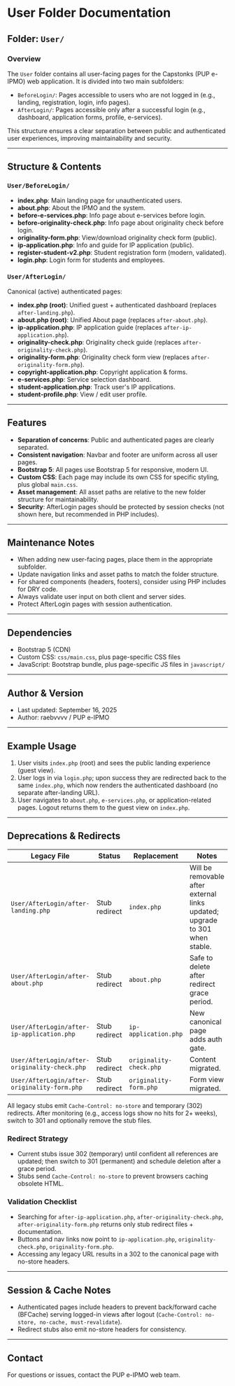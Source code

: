 # User Folder Documentation

## Folder: `User/`

### Overview
The `User` folder contains all user-facing pages for the Capstonks (PUP e-IPMO) web application. It is divided into two main subfolders:
- `BeforeLogin/`: Pages accessible to users who are not logged in (e.g., landing, registration, login, info pages).
- `AfterLogin/`: Pages accessible only after a successful login (e.g., dashboard, application forms, profile, e-services).

This structure ensures a clear separation between public and authenticated user experiences, improving maintainability and security.

---

## Structure & Contents

### `User/BeforeLogin/`
- **index.php**: Main landing page for unauthenticated users.
- **about.php**: About the IPMO and the system.
- **before-e-services.php**: Info page about e-services before login.
- **before-originality-check.php**: Info page about originality check before login.
- **originality-form.php**: View/download originality check form (public).
- **ip-application.php**: Info and guide for IP application (public).
- **register-student-v2.php**: Student registration form (modern, validated).
- **login.php**: Login form for students and employees.

### `User/AfterLogin/`
Canonical (active) authenticated pages:
- **index.php (root)**: Unified guest + authenticated dashboard (replaces `after-landing.php`).
- **about.php (root)**: Unified About page (replaces `after-about.php`).
- **ip-application.php**: IP application guide (replaces `after-ip-application.php`).
- **originality-check.php**: Originality check guide (replaces `after-originality-check.php`).
- **originality-form.php**: Originality check form view (replaces `after-originality-form.php`).
- **copyright-application.php**: Copyright application & forms.
- **e-services.php**: Service selection dashboard.
- **student-application.php**: Track user's IP applications.
- **student-profile.php**: View / edit user profile.

---

## Features
- **Separation of concerns**: Public and authenticated pages are clearly separated.
- **Consistent navigation**: Navbar and footer are uniform across all user pages.
- **Bootstrap 5**: All pages use Bootstrap 5 for responsive, modern UI.
- **Custom CSS**: Each page may include its own CSS for specific styling, plus global `main.css`.
- **Asset management**: All asset paths are relative to the new folder structure for maintainability.
- **Security**: AfterLogin pages should be protected by session checks (not shown here, but recommended in PHP includes).

---

## Maintenance Notes
- When adding new user-facing pages, place them in the appropriate subfolder.
- Update navigation links and asset paths to match the folder structure.
- For shared components (headers, footers), consider using PHP includes for DRY code.
- Always validate user input on both client and server sides.
- Protect AfterLogin pages with session authentication.

---

## Dependencies
- Bootstrap 5 (CDN)
- Custom CSS: `css/main.css`, plus page-specific CSS files
- JavaScript: Bootstrap bundle, plus page-specific JS files in `javascript/`

---

## Author & Version
- Last updated: September 16, 2025
- Author: raebvvvv / PUP e-IPMO

---

## Example Usage
1. User visits `index.php` (root) and sees the public landing experience (guest view).
2. User logs in via `login.php`; upon success they are redirected back to the same `index.php`, which now renders the authenticated dashboard (no separate after-landing URL).
3. User navigates to `about.php`, `e-services.php`, or application-related pages. Logout returns them to the guest view on `index.php`.

---

## Deprecations & Redirects
| Legacy File | Status | Replacement | Notes |
|-------------|--------|-------------|-------|
| `User/AfterLogin/after-landing.php` | Stub redirect | `index.php` | Will be removable after external links updated; upgrade to 301 when stable. |
| `User/AfterLogin/after-about.php` | Stub redirect | `about.php` | Safe to delete after redirect grace period. |
| `User/AfterLogin/after-ip-application.php` | Stub redirect | `ip-application.php` | New canonical page adds auth gate. |
| `User/AfterLogin/after-originality-check.php` | Stub redirect | `originality-check.php` | Content migrated. |
| `User/AfterLogin/after-originality-form.php` | Stub redirect | `originality-form.php` | Form view migrated. |

All legacy stubs emit `Cache-Control: no-store` and temporary (302) redirects. After monitoring (e.g., access logs show no hits for 2+ weeks), switch to 301 and optionally remove the stub files.

### Redirect Strategy
- Current stubs issue 302 (temporary) until confident all references are updated; then switch to 301 (permanent) and schedule deletion after a grace period.
- Stubs send `Cache-Control: no-store` to prevent browsers caching obsolete HTML.

### Validation Checklist
- Searching for `after-ip-application.php`, `after-originality-check.php`, `after-originality-form.php` returns only stub redirect files + documentation.
- Buttons and nav links now point to `ip-application.php`, `originality-check.php`, `originality-form.php`.
- Accessing any legacy URL results in a 302 to the canonical page with no-store headers.

---

## Session & Cache Notes
- Authenticated pages include headers to prevent back/forward cache (BFCache) serving logged-in views after logout (`Cache-Control: no-store, no-cache, must-revalidate`).
- Redirect stubs also emit no-store headers for consistency.

---

## Contact
For questions or issues, contact the PUP e-IPMO web team.

